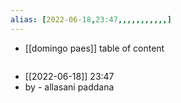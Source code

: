 ```yaml
---
alias: [2022-06-18,23:47,,,,,,,,,,,]
---
```

- [[domingo paes]]
table of content
```toc
```

- [[2022-06-18]] 23:47
- by - allasani paddana